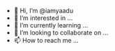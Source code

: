 - 👋 Hi, I’m @iamyaadu
- 👀 I’m interested in ...
- 🌱 I’m currently learning ...
- 💞️ I’m looking to collaborate on ...
- 📫 How to reach me ...

<!---
iamyaadu/iamyaadu is a ✨ special ✨ repository because its `README.md` (this file) appears on your GitHub profile.
You can click the Preview link to take a look at your changes.
--->
